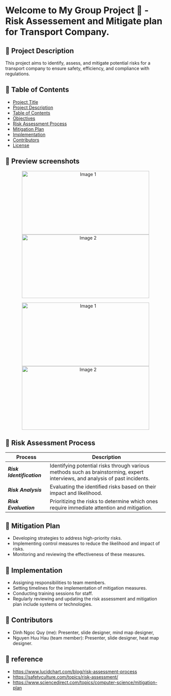 # Welcome to My Group Project 👋 - Risk Assessement and Mitigate plan for Transport Company.

## :large_blue_diamond: Project Description
This project aims to identify, assess, and mitigate potential risks for a transport company to ensure safety, efficiency, and compliance with regulations.

## :large_blue_diamond: Table of Contents
- [Project Title](#project-title)
- [Project Description](#-:large_blue_diamond:-Project-Description)
- [Table of Contents](#table-of-contents)
- [Objectives](#objectives)
- [Risk Assessment Process](#risk-assessment-process)
- [Mitigation Plan](#mitigation-plan)
- [Implementation](#implementation)
- [Contributors](#contributors)
- [License](#license)

## :large_blue_diamond: Preview screenshots
<p align="center">
  <img src="https://github.com/quydinh2363/risk_assessment_and_mitigate_plan_for_transport_company/blob/main/images/image1.png" alt="Image 1" width="400" height="200" />
  <img src="https://github.com/quydinh2363/risk_assessment_and_mitigate_plan_for_transport_company/blob/main/images/image2.png" alt="Image 2" width="400" height="200" />
</p>
<p align="center">
  <img src="https://github.com/quydinh2363/risk_assessment_and_mitigate_plan_for_transport_company/blob/main/HEATMAP.png" alt="Image 1" width="400" height="200" />
  <img src="https://github.com/quydinh2363/risk_assessment_and_mitigate_plan_for_transport_company/blob/main/MINDMAP%20OVERVIEW.png" alt="Image 2" width="400" height="200" />
</p>

## :large_blue_diamond: Risk Assessment Process
| Process                   | Description                                                                                  |
|-------------------------|----------------------------------------------------------------------------------------------|
| ___Risk Identification___    | Identifying potential risks through various methods such as brainstorming, expert interviews, and analysis of past incidents. |
| ___Risk Analysis___           | Evaluating the identified risks based on their impact and likelihood.                         |
| ___Risk Evaluation___       | Prioritizing the risks to determine which ones require immediate attention and mitigation.    |

## :large_blue_diamond: Mitigation Plan
- Developing strategies to address high-priority risks.
- Implementing control measures to reduce the likelihood and impact of risks.
- Monitoring and reviewing the effectiveness of these measures.

## :large_blue_diamond: Implementation
- Assigning responsibilities to team members.
- Setting timelines for the implementation of mitigation measures.
- Conducting training sessions for staff.
- Regularly reviewing and updating the risk assessment and mitigation plan include systems or technologies.

## :large_blue_diamond: Contributors
- Dinh Ngoc Quy (me): Presenter, slide designer, mind map designer, 
- Nguyen Huu Hau (team member): Presenter, slide designer, heat map designer.

## :large_blue_diamond: reference
- https://www.lucidchart.com/blog/risk-assessment-process
- https://safetyculture.com/topics/risk-assessment/
- https://www.sciencedirect.com/topics/computer-science/mitigation-plan

  









